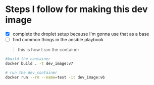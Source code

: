 # Steps I follow for making this dev image
- [x]  complete the droplet setup because I'm gonna use that as a base
- [ ]  find common things in the ansible playbook

> this is how I ran the container
```bash
#build the container
docker build . -t dev_image:v7

# run the dev_container
docker run --rm --name=test -it dev_image:v6
```
